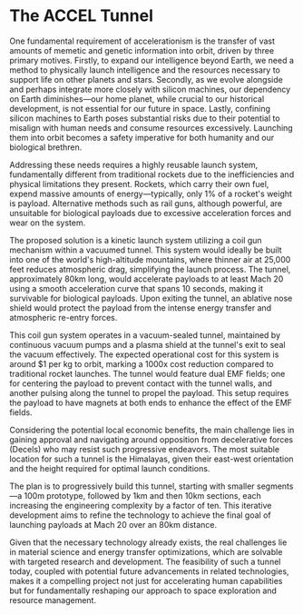 # The ACCEL Tunnel

One fundamental requirement of accelerationism is the transfer of vast amounts of memetic and genetic information into orbit, driven by three primary motives. Firstly, to expand our intelligence beyond Earth, we need a method to physically launch intelligence and the resources necessary to support life on other planets and stars. Secondly, as we evolve alongside and perhaps integrate more closely with silicon machines, our dependency on Earth diminishes—our home planet, while crucial to our historical development, is not essential for our future in space. Lastly, confining silicon machines to Earth poses substantial risks due to their potential to misalign with human needs and consume resources excessively. Launching them into orbit becomes a safety imperative for both humanity and our biological brethren.

Addressing these needs requires a highly reusable launch system, fundamentally different from traditional rockets due to the inefficiencies and physical limitations they present. Rockets, which carry their own fuel, expend massive amounts of energy—typically, only 1% of a rocket's weight is payload. Alternative methods such as rail guns, although powerful, are unsuitable for biological payloads due to excessive acceleration forces and wear on the system.

The proposed solution is a kinetic launch system utilizing a coil gun mechanism within a vacuumed tunnel. This system would ideally be built into one of the world's high-altitude mountains, where thinner air at 25,000 feet reduces atmospheric drag, simplifying the launch process. The tunnel, approximately 80km long, would accelerate payloads to at least Mach 20 using a smooth acceleration curve that spans 10 seconds, making it survivable for biological payloads. Upon exiting the tunnel, an ablative nose shield would protect the payload from the intense energy transfer and atmospheric re-entry forces.

This coil gun system operates in a vacuum-sealed tunnel, maintained by continuous vacuum pumps and a plasma shield at the tunnel's exit to seal the vacuum effectively. The expected operational cost for this system is around $1 per kg to orbit, marking a 1000x cost reduction compared to traditional rocket launches. The tunnel would feature dual EMF fields; one for centering the payload to prevent contact with the tunnel walls, and another pulsing along the tunnel to propel the payload. This setup requires the payload to have magnets at both ends to enhance the effect of the EMF fields.

Considering the potential local economic benefits, the main challenge lies in gaining approval and navigating around opposition from decelerative forces (Decels) who may resist such progressive endeavors. The most suitable location for such a tunnel is the Himalayas, given their east-west orientation and the height required for optimal launch conditions.

The plan is to progressively build this tunnel, starting with smaller segments—a 100m prototype, followed by 1km and then 10km sections, each increasing the engineering complexity by a factor of ten. This iterative development aims to refine the technology to achieve the final goal of launching payloads at Mach 20 over an 80km distance.

Given that the necessary technology already exists, the real challenges lie in material science and energy transfer optimizations, which are solvable with targeted research and development. The feasibility of such a tunnel today, coupled with potential future advancements in related technologies, makes it a compelling project not just for accelerating human capabilities but for fundamentally reshaping our approach to space exploration and resource management.
